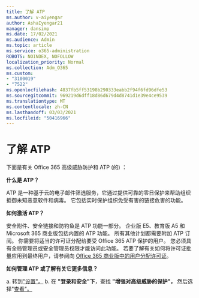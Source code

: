 ```yaml
---
title: 了解 ATP
ms.author: v-aiyengar
author: AshaIyengar21
manager: dansimp
ms.date: 17/02/2021
ms.audience: Admin
ms.topic: article
ms.service: o365-administration
ROBOTS: NOINDEX, NOFOLLOW
localization_priority: Normal
ms.collection: Adm_O365
ms.custom:
- "3100019"
- "7522"
ms.openlocfilehash: 4837fb5ff53198b290333eabb2f94f6fd96dfe53
ms.sourcegitcommit: 969219d6dff18d86d679d4d8741d1e39e4ce9539
ms.translationtype: MT
ms.contentlocale: zh-CN
ms.lasthandoff: 03/03/2021
ms.locfileid: "50416966"
---
```

# <a name="learn-about-atp"></a>了解 ATP

下面是有关 Office 365 高级威胁防护和 ATP (的) ：

**什么是 ATP？**

ATP 是一种基于云的电子邮件筛选服务，它通过提供可靠的零日保护来帮助组织抵御未知恶意软件和病毒。 它包括实时保护组织免受有害的链接危害的功能。

**如何激活 ATP？**

安全附件、安全链接和防钓鱼是 ATP 功能一部分。 企业版 E5、教育版 A5 和 Microsoft 365 商业版包括内置的 ATP 功能。 所有其他计划都需要附加 ATP 订阅。 你需要将适当的许可证分配给要受 Office 365 ATP 保护的用户。 您必须具有全局管理员或安全管理员权限才能访问此功能。 若要了解有关如何将许可证批量应用到最终用户，请参阅向 [Office 365 商业版中的用户分配许可证](https://go.microsoft.com/fwlink/?linkid=2093435)。

**如何管理 ATP 或了解有关它更多信息？**

a. 转到["设置"。](https://go.microsoft.com/fwlink/p/?linkid=2075721)
b. 在 **"登录和安全"下**，查找 **"增强对高级威胁的保护"，** 然后选择"[查看"。](https://go.microsoft.com/fwlink/?linkid=2109302)
